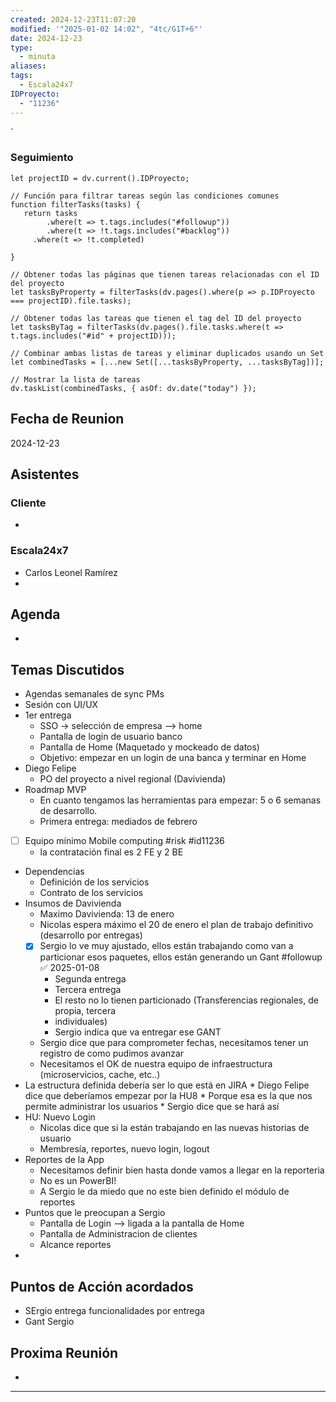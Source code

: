 ```yaml
---
created: 2024-12-23T11:07:20
modified: '"2025-01-02 14:02", "4tc/G1T+6"'
date: 2024-12-23
type:
  - minuta
aliases: 
tags:
  - Escala24x7
IDProyecto:
  - "11236"
---
```


`

### Seguimiento

```dataviewjs
let projectID = dv.current().IDProyecto;

// Función para filtrar tareas según las condiciones comunes
function filterTasks(tasks) {
   return tasks
        .where(t => t.tags.includes("#followup"))
        .where(t => !t.tags.includes("#backlog"))
     .where(t => !t.completed)
        
}

// Obtener todas las páginas que tienen tareas relacionadas con el ID del proyecto
let tasksByProperty = filterTasks(dv.pages().where(p => p.IDProyecto === projectID).file.tasks);

// Obtener todas las tareas que tienen el tag del ID del proyecto
let tasksByTag = filterTasks(dv.pages().file.tasks.where(t => t.tags.includes("#id" + projectID)));

// Combinar ambas listas de tareas y eliminar duplicados usando un Set
let combinedTasks = [...new Set([...tasksByProperty, ...tasksByTag])];

// Mostrar la lista de tareas
dv.taskList(combinedTasks, { asOf: dv.date("today") });
 ```
## Fecha de Reunion
2024-12-23

## Asistentes

### Cliente
* 
### Escala24x7
- Carlos Leonel Ramírez
-  

## Agenda
* 
## Temas Discutidos
* Agendas semanales de sync PMs
* Sesión con UI/UX
* 1er entrega
	* SSO -> selección de empresa --> home
	* Pantalla de login de usuario banco
	* Pantalla de Home (Maquetado y mockeado de datos)
	* Objetivo: empezar en un login de una banca y terminar en Home
* Diego Felipe
	* PO del proyecto a nivel regional (Davivienda)
* Roadmap MVP
	* En cuanto tengamos las herramientas para empezar: 5 o 6 semanas de desarrollo. 
	* Primera entrega: mediados de febrero
* [ ] Equipo mínimo Mobile computing #risk #id11236
	* la contratación final es 2 FE y 2 BE
* Dependencias
	* Definición de los servicios
	* Contrato de los servicios
* Insumos de Davivienda
	* Maximo Davivienda: 13 de enero
	* Nicolas espera máximo el 20 de enero el plan de trabajo definitivo (desarrollo por entregas)
	* [x] Sergio lo ve muy ajustado, ellos están trabajando como van a particionar esos paquetes, ellos están generando un Gant #followup ✅ 2025-01-08
		* Segunda entrega
		* Tercera entrega
		* El resto no lo tienen particionado (Transferencias regionales, de propia, tercera 
		* individuales)
		* Sergio indica que va entregar ese GANT
	* Sergio dice que para comprometer fechas, necesitamos tener un registro de como pudimos avanzar
	* Necesitamos el OK de nuestra equipo de infraestructura (microservicios, cache, etc..)
* La estructura definida debería ser lo que está en JIRA
		* Diego Felipe dice que deberíamos empezar por la HU8
		* Porque esa es la que nos permite administrar los usuarios
		* Sergio dice que se hará así
* HU: Nuevo Login
	* Nicolas dice que si la están trabajando en las nuevas historias de usuario
	* Membresía, reportes, nuevo login, logout
* Reportes de la App
	* Necesitamos definir bien hasta donde vamos a llegar en la reporteria
	* No es un PowerBI!
	* A Sergio le da miedo que no este bien definido el módulo de reportes
* Puntos que le preocupan a Sergio
	* Pantalla de Login --> ligada a la pantalla de Home
	* Pantalla de Administracion de clientes
	* Alcance reportes
* 


## Puntos de Acción acordados
- SErgio entrega funcionalidades por entrega
- Gant Sergio

## Proxima Reunión
*   

---
